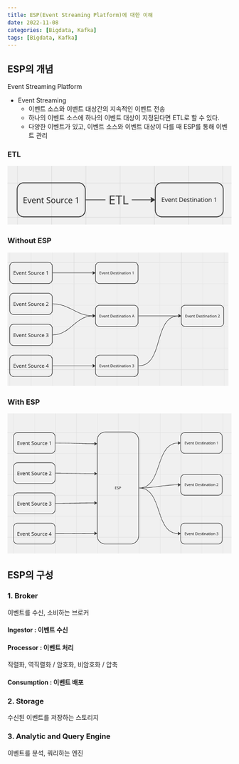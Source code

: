 ```yaml
---
title: ESP(Event Streaming Platform)에 대한 이해
date: 2022-11-08
categories: [Bigdata, Kafka]
tags: [Bigdata, Kafka]
---
```


## ESP의 개념

Event Streaming Platform

- Event Streaming
  - 이벤트 소스와 이벤트 대상간의 지속적인 이벤트 전송
  - 하나의 이벤트 소스에 하나의 이벤트 대상이 지정된다면 ETL로 할 수 있다.
  - 다양한 이벤트가 있고, 이벤트 소스와 이벤트 대상이 다를 때 ESP를 통해 이벤트 관리

### ETL

![image](/assets/img/_posts/bigdata/kafka/etl.png)

### Without ESP

![image](/assets/img/_posts/bigdata/kafka/without_esp.png)

### With ESP

![image](/assets/img/_posts/bigdata/kafka/with_esp.png)

## ESP의 구성

### 1. Broker

이벤트를 수신, 소비하는 브로커

#### Ingestor : 이벤트 수신

#### Processor : 이벤트 처리

직렬화, 역직렬화 / 암호화, 비암호화 / 압축

#### Consumption : 이벤트 배포

### 2. Storage

수신된 이벤트를 저장하는 스토리지

### 3. Analytic and Query Engine

이벤트를 분석, 쿼리하는 엔진
